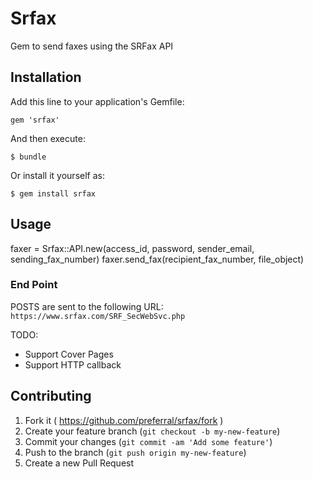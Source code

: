 # Srfax

Gem to send faxes using the SRFax API

## Installation

Add this line to your application's Gemfile:

    gem 'srfax'

And then execute:

    $ bundle

Or install it yourself as:

    $ gem install srfax

## Usage

faxer = Srfax::API.new(access_id, password, sender_email, sending_fax_number)
faxer.send_fax(recipient_fax_number, file_object)

### End Point

POSTS are sent to the following URL: `https://www.srfax.com/SRF_SecWebSvc.php`

TODO:
 * Support Cover Pages
 * Support HTTP callback

## Contributing

1. Fork it ( https://github.com/preferral/srfax/fork )
2. Create your feature branch (`git checkout -b my-new-feature`)
3. Commit your changes (`git commit -am 'Add some feature'`)
4. Push to the branch (`git push origin my-new-feature`)
5. Create a new Pull Request
